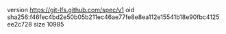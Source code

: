 version https://git-lfs.github.com/spec/v1
oid sha256:f46fec4bd2e50b05b211ec46ae77fe8e8ea112e15541b18e90fbc4125ee2c728
size 10985
